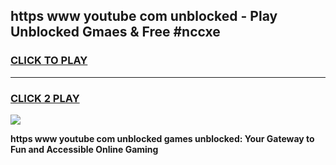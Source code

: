 
## https www youtube com unblocked - Play Unblocked Gmaes & Free #nccxe
<h3>
<a href="https://news.freeplayer.one?title=https_www_youtube_com_unblocked&ref=24F">CLICK TO PLAY</a></h3>
<hr>

<h3>
<a href="https://news.freeplayer.one?title=https_www_youtube_com_unblocked&ref=24F">CLICK 2 PLAY</a>
  
</h3>

<a href="https://news.freeplayer.one?title=https_www_youtube_com_unblocked&ref=24F/"><img src="https://clearcache.store/games.png"></a>


**https www youtube com unblocked games unblocked: Your Gateway to Fun and Accessible Online Gaming**

